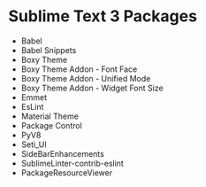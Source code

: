 # Sublime Text 3 Packages

* Babel
* Babel Snippets
* Boxy Theme
* Boxy Theme Addon - Font Face
* Boxy Theme Addon - Unified Mode
* Boxy Theme Addon - Widget Font Size
* Emmet
* EsLint
* Material Theme
* Package Control
* PyV8
* Seti_UI
* SideBarEnhancements
* SublimeLinter-contrib-eslint
* PackageResourceViewer